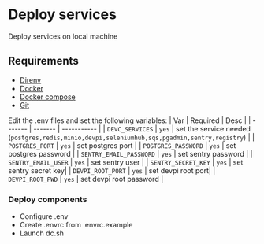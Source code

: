 # Deploy services  
Deploy services on local machine 

## Requirements
* [Direnv](https://direnv.net) 
* [Docker](https://docs.docker.com/engine/install/) 
* [Docker compose](https://docs.docker.com/compose/install/linux/) 
* [Git](https://git-scm.com/book/en/v2/Getting-Started-Installing-Git) 

Edit the .env files and set the following variables:
| Var   | Required | Desc |
| ------- | ------- | ----------- |
| ``DEVC_SERVICES``       | `yes`       | set the service needed (`postgres,redis,minio,devpi,seleniumhub,sqs,pgadmin,sentry,registry`)  |
| ``POSTGRES_PORT`` | `yes`        | set postgres port |
| ``POSTGRES_PASSWORD`` | `yes`        | set postgres password |
| ``SENTRY_EMAIL_PASSWORD`` | `yes`        | set sentry password |
| ``SENTRY_EMAIL_USER`` | `yes`        | set sentry user |
| ``SENTRY_SECRET_KEY`` | `yes`        | set sentry secret key|
| ``DEVPI_ROOT_PORT``  | `yes`  | set devpi root port|
| ``DEVPI_ROOT_PWD``  | `yes`  | set devpi root password |

### Deploy components
* Configure .env
* Create .envrc from .envrc.example
* Launch dc.sh

